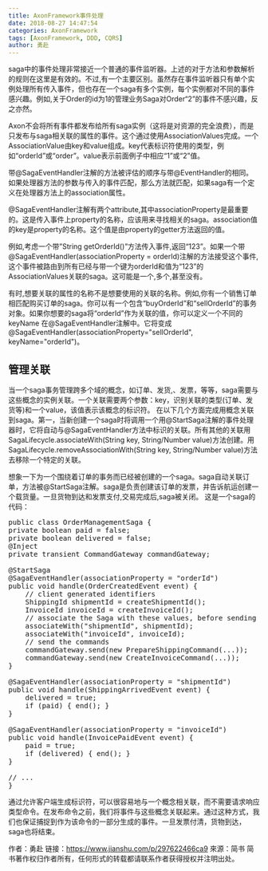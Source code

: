 ```yaml
---
title: AxonFramework事件处理
date: 2018-08-27 14:47:54
categories: AxonFramework
tags: [AxonFramework, DDD, CQRS]
author: 勇赴
---
```


saga中的事件处理非常接近一个普通的事件监听器。上述的对于方法和参数解析的规则在这里是有效的。不过,有一个主要区别。虽然存在事件监听器只有单个实例处理所有传入事件，但也存在一个saga有多个实例，每个实例都对不同的事件感兴趣。例如,关于Order的id为1的管理业务Saga对Order“2”的事件不感兴趣，反之亦然。

Axon不会将所有事件都发布给所有saga实例（这将是对资源的完全浪费），而是只发布与saga相关联的属性的事件。这个通过使用AssociationValues完成。一个AssociationValue由key和value组成。key代表标识符使用的类型，例如“orderId”或“order”。value表示前面例子中相应“1”或“2”值。

带@SagaEventHandler注解的方法被评估的顺序与带@EventHandler的相同。如果处理器方法的参数与传入的事件匹配，那么方法就匹配，如果saga有一个定义在处理器方法上的association属性。

@SagaEventHandler注解有两个attribute,其中associationProperty是最重要的。这是传入事件上property的名称，应该用来寻找相关的saga。association值的key是property的名称。这个值是由property的getter方法返回的值。

例如,考虑一个带”String getOrderId()”方法传入事件,返回“123”。如果一个带@SagaEventHandler(associationProperty = orderId)注解的方法接受这个事件,这个事件被路由到所有已经与带一个键为orderId和值为“123”的AssociationValues关联的saga。这可能是一个,多个,甚至没有。

有时,想要关联的属性的名称不是想要使用的关联的名称。例如,你有一个销售订单相匹配购买订单的saga。你可以有一个包含“buyOrderId”和“sellOrderId”的事务对象。如果你想要的saga将“orderId”作为关联的值，你可以定义一个不同的keyName 在@SagaEventHandler注解中。它将变成@SagaEventHandler(associationProperty="sellOrderId", keyName="orderId")。

## 管理关联
当一个saga事务管理跨多个域的概念，如订单、发货,、发票，等等，saga需要与这些概念的实例关联。一个关联需要两个参数：key，识别关联的类型(订单、发货等)和一个value，该值表示该概念的标识符。
在以下几个方面完成用概念关联到saga。第一，当新创建一个saga时将调用一个用@StartSaga注解的事件处理器时，它将自动与@SagaEventHandler方法中标识的关联。所有其他的关联用SagaLifecycle.associateWith(String key, String/Number value)方法创建。用SagaLifecycle.removeAssociationWith(String key, String/Number value)方法去移除一个特定的关联。

想象一下为一个围绕着订单的事务而已经被创建的一个saga。saga自动关联订单，方法被@StartSaga注解。saga是负责创建该订单的发票，并告诉航运创建一个载货量。一旦货物到达和发票支付,交易完成后,saga被关闭。
这是一个saga的代码：

<pre>
public class OrderManagementSaga {
private boolean paid = false;
private boolean delivered = false;
@Inject
private transient CommandGateway commandGateway;

@StartSaga
@SagaEventHandler(associationProperty = "orderId")
public void handle(OrderCreatedEvent event) {
    // client generated identifiers
    ShippingId shipmentId = createShipmentId();
    InvoiceId invoiceId = createInvoiceId();
    // associate the Saga with these values, before sending the commands
    associateWith("shipmentId", shipmentId);
    associateWith("invoiceId", invoiceId);
    // send the commands
    commandGateway.send(new PrepareShippingCommand(...));
    commandGateway.send(new CreateInvoiceCommand(...));
}

@SagaEventHandler(associationProperty = "shipmentId")
public void handle(ShippingArrivedEvent event) {
    delivered = true;
    if (paid) { end(); }
}

@SagaEventHandler(associationProperty = "invoiceId")
public void handle(InvoicePaidEvent event) {
    paid = true;
    if (delivered) { end(); }
}

// ...
}
</pre>
通过允许客户端生成标识符，可以很容易地与一个概念相关联，而不需要请求响应类型命令。在发布命令之前，我们将事件与这些概念关联起来。通过这种方式，我们也保证捕捉到作为该命令的一部分生成的事件。一旦发票付清，货物到达，saga也将结束。

作者：勇赴
链接：https://www.jianshu.com/p/297622466ca9
來源：简书
简书著作权归作者所有，任何形式的转载都请联系作者获得授权并注明出处。
